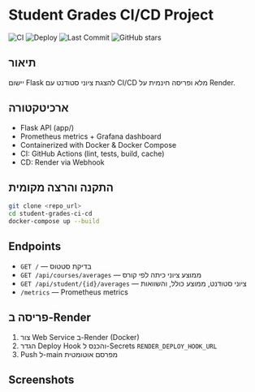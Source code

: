 # Student Grades CI/CD Project
![CI](https://github.com/Alex-Nouriev/DevOps-Final-Project/actions/workflows/ci.yml/badge.svg)
![Deploy](https://github.com/Alex-Nouriev/DevOps-Final-Project/actions/workflows/deploy.yml/badge.svg)
![Last Commit](https://img.shields.io/github/last-commit/Alex-Nouriev/DevOps-Final-Project)
![GitHub stars](https://img.shields.io/github/stars/Alex-Nouriev/DevOps-Final-Project?style=social)

## תיאור
יישום Flask להצגת ציוני סטודנט עם CI/CD מלא ופריסה חינמית על Render.

## ארכיטקטורה
- Flask API (app/)
- Prometheus metrics + Grafana dashboard
- Containerized with Docker & Docker Compose
- CI: GitHub Actions (lint, tests, build, cache)
- CD: Render via Webhook

## התקנה והרצה מקומית
```bash
git clone <repo_url>
cd student-grades-ci-cd
docker-compose up --build
```

## Endpoints
- `GET /` — בדיקת סטטוס
- `GET /api/courses/averages` — ממוצע ציוני כיתה לפי קורס
- `GET /api/student/{id}/averages` — ציוני סטודנט, ממוצע כולל, והשוואות
- `/metrics` — Prometheus metrics

## פריסה ב-Render
1. צור Web Service ב-Render (Docker)
2. הגדר Deploy Hook והכנס ל-Secrets `RENDER_DEPLOY_HOOK_URL`
3. Push ל-main מפרסם אוטומטית

## Screenshots
